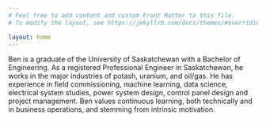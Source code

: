 ```yaml
---
# Feel free to add content and custom Front Matter to this file.
# To modify the layout, see https://jekyllrb.com/docs/themes/#overriding-theme-defaults

layout: home
---
```


Ben is a graduate of the University of Saskatchewan with a Bachelor of Engineering. As a registered Professional Engineer in Saskatchewan, he works in the major industries of potash, uranium, and oil/gas. He has experience in field commissioning, machine learning, data science, electrical system studies, power system design, control panel design and project management. Ben values continuous learning, both technically and in business operations, and stemming from intrinsic motivation.

